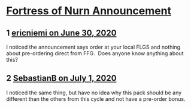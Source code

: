 # [Fortress of Nurn Announcement](https://community.fantasyflightgames.com/topic/309482-fortress-of-nurn-announcement/)

## 1 [ericniemi on June 30, 2020](https://community.fantasyflightgames.com/topic/309482-fortress-of-nurn-announcement/?do=findComment&comment=3957176)

I noticed the announcement says order at your local FLGS and nothing about pre-ordering direct from FFG.  Does anyone know anything about this?

## 2 [SebastianB on July 1, 2020](https://community.fantasyflightgames.com/topic/309482-fortress-of-nurn-announcement/?do=findComment&comment=3957366)

I noticed the same thing, but have no idea why this pack should be any different than the others from this cycle and not have a pre-order bonus. 

 

